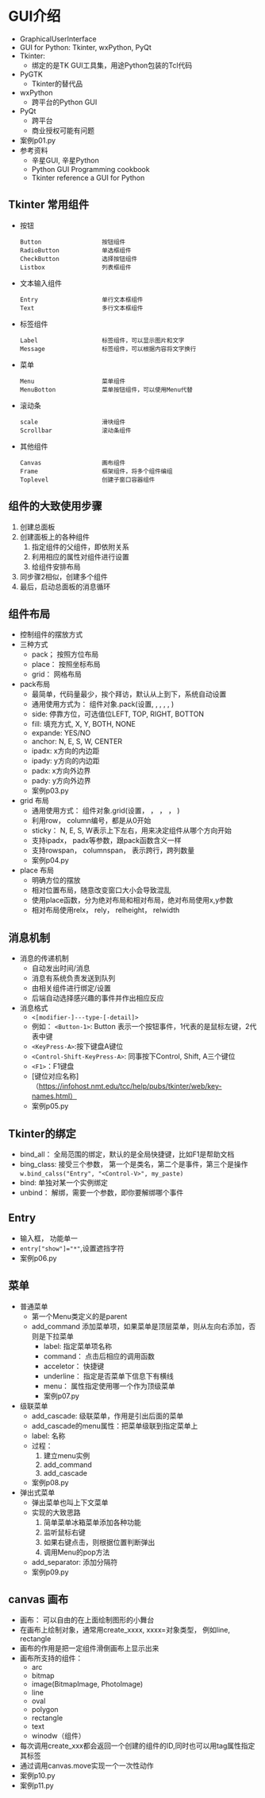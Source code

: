 # GUI介绍
- GraphicalUserInterface
- GUI for Python: Tkinter, wxPython, PyQt
- Tkinter:
    - 绑定的是TK GUI工具集，用途Python包装的Tcl代码
- PyGTK
    - Tkinter的替代品
- wxPython
    - 跨平台的Python GUI
- PyQt
    - 跨平台
    - 商业授权可能有问题
- 案例p01.py
- 参考资料
    - 辛星GUI, 辛星Python
    - Python GUI Programming cookbook
    - Tkinter reference a GUI for Python

## Tkinter 常用组件
- 按钮
    ```
    Button                 按钮组件
    RadioButton            单选框组件
    CheckButton            选择按钮组件
    Listbox                列表框组件
    ```
- 文本输入组件
    ```
    Entry                  单行文本框组件
    Text                   多行文本框组件
    ```
- 标签组件
    ```
    Label                  标签组件，可以显示图片和文字
    Message                标签组件，可以根据内容将文字换行
    ```
- 菜单
    ```
    Menu                   菜单组件
    MenuBotton             菜单按钮组件，可以使用Menu代替          
    ```
- 滚动条
    ```
    scale                  滑块组件
    Scrollbar              滚动条组件
    ```
- 其他组件
    ```
    Canvas                 画布组件
    Frame                  框架组件，将多个组件编组
    Toplevel               创建子窗口容器组件
    ```
## 组件的大致使用步骤
1. 创建总面板
2. 创建面板上的各种组件
    1. 指定组件的父组件，即依附关系
    2. 利用相应的属性对组件进行设置
    3. 给组件安排布局
3. 同步骤2相似，创建多个组件
4. 最后，启动总面板的消息循环

## 组件布局
- 控制组件的摆放方式
- 三种方式
    - pack； 按照方位布局
    - place： 按照坐标布局
    - grid： 网格布局
- pack布局
    - 最简单，代码量最少，挨个拜访，默认从上到下，系统自动设置
    - 通用使用方式为： 组件对象.pack(设置, , , , , )
    - side: 停靠方位，可选值位LEFT, TOP, RIGHT, BOTTON
    - fill: 填充方式, X, Y, BOTH, NONE
    - expande: YES/NO
    - anchor: N, E, S, W, CENTER
    - ipadx: x方向的内边距
    - ipady: y方向的内边距
    - padx: x方向外边界
    - pady: y方向外边界
    - 案例p03.py
- grid 布局
    - 通用使用方式： 组件对象.grid(设置， ， ， ， )
    - 利用row， column编号，都是从0开始
    - sticky： N, E, S, W表示上下左右，用来决定组件从哪个方向开始
    - 支持ipadx， padx等参数，跟pack函数含义一样
    - 支持rowspan， columnspan， 表示跨行，跨列数量
    - 案例p04.py
- place 布局
    - 明确方位的摆放
    - 相对位置布局，随意改变窗口大小会导致混乱
    - 使用place函数，分为绝对布局和相对布局，绝对布局使用x,y参数
    - 相对布局使用relx， rely， relheight， relwidth
    
## 消息机制
- 消息的传递机制
    - 自动发出时间/消息
    - 消息有系统负责发送到队列
    - 由相关组件进行绑定/设置
    - 后端自动选择感兴趣的事件并作出相应反应
- 消息格式
    - `<[modifier-]---type-[-detail]>`
    - 例如： `<Button-1>`: Button 表示一个按钮事件，1代表的是鼠标左键，2代表中键
    - `<KeyPress-A>`:按下键盘A键位
    - `<Control-Shift-KeyPress-A>`: 同事按下Control, Shift, A三个键位
    - `<F1>`：F1键盘
    - [键位对应名称]（https://infohost.nmt.edu/tcc/help/pubs/tkinter/web/key-names.html）
    - 案例p05.py
## Tkinter的绑定
- bind_all： 全局范围的绑定，默认的是全局快捷键，比如F1是帮助文档
- bing_class: 接受三个参数， 第一个是类名，第二个是事件，第三个是操作
    `w.bind_calss("Entry", "<Control-V>", my_paste)`
- bind: 单独对某一个实例绑定
- unbind： 解绑，需要一个参数，即你要解绑哪个事件

## Entry
- 输入框， 功能单一
- `entry["show"]="*"`,设置遮挡字符
- 案例p06.py

## 菜单
- 普通菜单
    - 第一个Menu类定义的是parent
    - add_command 添加菜单项，如果菜单是顶层菜单，则从左向右添加，否则是下拉菜单
        - label: 指定菜单项名称
        - command： 点击后相应的调用函数
        - acceletor： 快捷键
        - underline： 指定是否菜单下信息下有横线
        - menu： 属性指定使用哪一个作为顶级菜单
        - 案例p07.py
- 级联菜单
    - add_cascade: 级联菜单，作用是引出后面的菜单
    - add_cascade的menu属性：把菜单级联到指定菜单上
    - label: 名称
    - 过程：   
        1. 建立menu实例
        2. add_command
        3. add_cascade
    - 案例p08.py
- 弹出式菜单
    - 弹出菜单也叫上下文菜单
    - 实现的大致思路
        1. 简单菜单冰箱菜单添加各种功能
        2. 监听鼠标右键
        3. 如果右键点击，则根据位置判断弹出
        4. 调用Menu的pop方法
    - add_separator: 添加分隔符
    - 案例p09.py

## canvas 画布
- 画布： 可以自由的在上面绘制图形的小舞台
- 在画布上绘制对象，通常用create_xxxx, xxxx=对象类型， 例如line, rectangle
- 画布的作用是把一定组件滑倒画布上显示出来
- 画布所支持的组件：
    - arc
    - bitmap
    - image(BitmapImage, PhotoImage)
    - line
    - oval
    - polygon
    - rectangle
    - text
    - winodw（组件）
- 每次调用create_xxx都会返回一个创建的组件的ID,同时也可以用tag属性指定其标签
- 通过调用canvas.move实现一个一次性动作
- 案例p10.py
- 案例p11.py


    